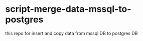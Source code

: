 # script-merge-data-mssql-to-postgres
this repo for insert and copy data from mssql DB to postgres DB
